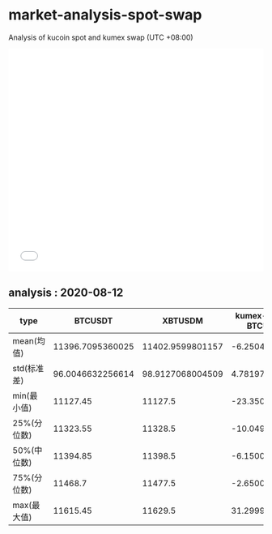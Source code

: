 # market-analysis-spot-swap
Analysis of kucoin spot and kumex swap (UTC +08:00)

<iframe width="100%" height="440" src="./data.html" frameborder="no" border="0" scrolling="no"></iframe>

## analysis : 2020-08-12

type | BTCUSDT | XBTUSDM | kumex-XBTUSDM-BTCUSDT_arb
---|---|---|---
mean(均值) | 11396.7095360025 | 11402.9599801157 | -6.25044411350228
std(标准差) | 96.0046632256614 | 98.9127068004509 | 4.78197735732238
min(最小值) | 11127.45 | 11127.5 | -23.3500000000004
25%(分位数) | 11323.55 | 11328.5 | -10.0499999999993
50%(中位数) | 11394.85 | 11398.5 | -6.15000000000146
75%(分位数) | 11468.7 | 11477.5 | -2.65000000000145
max(最大值) | 11615.45 | 11629.5 | 31.2999999999993
